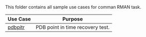 This folder contains all sample use cases for comman RMAN task.

| Use Case           | Purpose                          |
|--------------------|----------------------------------|
| [pdbpitr](pdbpitr) | PDB point in time recovery test. |
